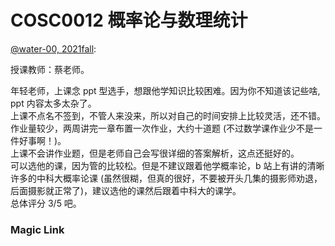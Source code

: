 
# COSC0012 概率论与数理统计

[@water-00, 2021fall](https://github.com/water-00):

授课教师：蔡老师。

年轻老师，上课念 ppt 型选手，想跟他学知识比较困难。因为你不知道该记些啥, ppt 内容太多太杂了。\
上课不点名不签到，不管人来没来，所以对自己的时间安排上比较灵活，还不错。\
作业量较少，两周讲完一章布置一次作业，大约十道题 (不过数学课作业少不是一件好事啊！)。\
上课不会讲作业题，但是老师自己会写很详细的答案解析，这点还挺好的。\
可以选他的课，因为管的比较松。但是不建议跟着他学概率论，b 站上有讲的清晰许多的中科大概率论课 (虽然很糊，但真的很好，不要被开头几集的摄影师劝退，后面摄影就正常了)，建议选他的课然后跟着中科大的课学。\
总体评分 3/5 吧。

### Magic Link

<!-- [2007-2013 theory of probabilities](https://github.com/Emanual20/Emanual20.github.io/tree/main/resources/grade-2/COSC0012/) -->